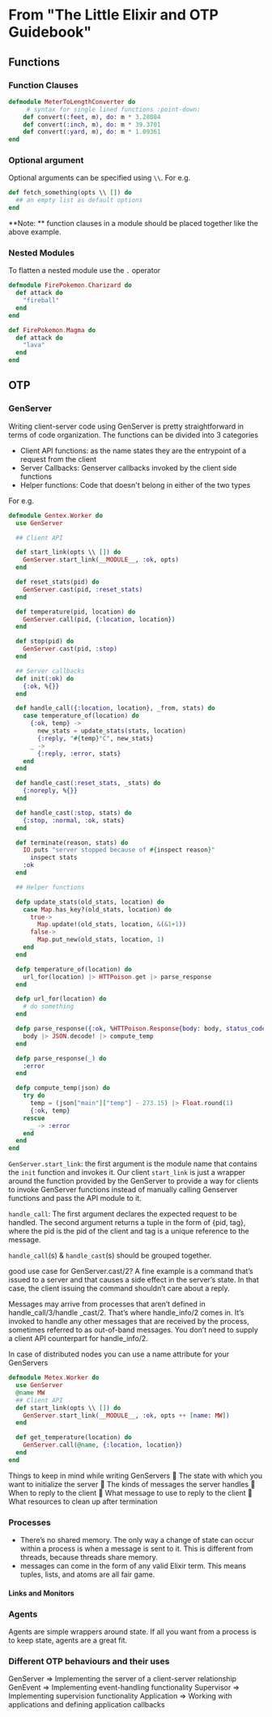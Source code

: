 # From "The Little Elixir and OTP Guidebook"

## Functions

### Function Clauses

```elixir
defmodule MeterToLengthConverter do
     # syntax for single lined functions :point-down:
    def convert(:feet, m), do: m * 3.28084
    def convert(:inch, m), do: m * 39.3701
    def convert(:yard, m), do: m * 1.09361
end
```

### Optional argument

Optional arguments can be specified using `\\`. For e.g. 
```elixir
def fetch_something(opts \\ []) do
  ## an empty list as default options
end
```

**Note: ** function clauses in a module should be placed together like the above example.

### Nested Modules

To flatten a nested module use the `.` operator

```elixir
defmodule FirePokemon.Charizard do
  def attack do
    "fireball"
  end
end

def FirePokemon.Magma do
  def attack do
    "lava"
  end
end
```

## OTP

### GenServer

Writing client-server code using GenServer is pretty straightforward in terms of code organization. The functions can be divided into 3 categories
- Client API functions: as the name states they are the entrypoint of a request from the client
- Server Callbacks: Genserver callbacks invoked by the client side functions
- Helper functions: Code that doesn't belong in either of the two types

For e.g.
```elixir
defmodule Gentex.Worker do
  use GenServer

  ## Client API

  def start_link(opts \\ []) do
    GenServer.start_link(__MODULE__, :ok, opts)
  end

  def reset_stats(pid) do
    GenServer.cast(pid, :reset_stats)
  end

  def temperature(pid, location) do
    GenServer.call(pid, {:location, location})
  end

  def stop(pid) do
    GenServer.cast(pid, :stop)
  end

  ## Server callbacks
  def init(:ok) do
    {:ok, %{}}
  end

  def handle_call({:location, location}, _from, stats) do
    case temperature_of(location) do
      {:ok, temp} ->
        new_stats = update_stats(stats, location)
        {:reply, "#{temp}°C", new_stats}
      _ ->
        {:reply, :error, stats}
    end
  end

  def handle_cast(:reset_stats, _stats) do
    {:noreply, %{}}
  end

  def handle_cast(:stop, stats) do
    {:stop, :normal, :ok, stats}
  end

  def terminate(reason, stats) do
    IO.puts "server stopped because of #{inspect reason}"
      inspect stats
    :ok
  end

  ## Helper functions

  defp update_stats(old_stats, location) do
    case Map.has_key?(old_stats, location) do
      true->
        Map.update!(old_stats, location, &(&1+1))
      false->
        Map.put_new(old_stats, location, 1)
    end
  end

  defp temperature_of(location) do
    url_for(location) |> HTTPoison.get |> parse_response
  end

  defp url_for(location) do
    # do something
  end

  defp parse_response({:ok, %HTTPoison.Response{body: body, status_code: 200}}) do
    body |> JSON.decode! |> compute_temp
  end

  defp parse_response(_) do
    :error
  end

  defp compute_temp(json) do
    try do
      temp = (json["main"]["temp"] - 273.15) |> Float.round(1)
      {:ok, temp}
    rescue
      _ -> :error
    end
  end
end

```

`GenServer.start_link`: the first argument is the module name that contains the `init` function and invokes it. Our client `start_link` is just a wrapper around the function provided by the GenServer to provide a way for clients to invoke GenServer functions instead of manually calling Genserver functions and pass the API module to it.

`handle_call`: The first argument declares the expected request to be handled. The second argument returns a tuple in the form of {pid, tag}, where the pid is the pid of the client
and tag is a unique reference to the message. 

`handle_call`(s) & `handle_cast`(s) should be grouped together.

good use case for GenServer.cast/2? A
fine example is a command that’s issued to a server and that causes a side effect in the
server’s state. In that case, the client issuing the command shouldn’t care about a
reply.

Messages may arrive from processes that aren’t defined in handle_call/3/handle
_cast/2. That’s where handle_info/2 comes in. It’s invoked to handle any other
messages that are received by the process, sometimes referred to as out-of-band messages. You don’t need to supply a client API counterpart for handle_info/2.


In case of distributed nodes you can use a name attribute for your GenServers
```elixir
defmodule Metex.Worker do
  use GenServer
  @name MW
  ## Client API
  def start_link(opts \\ []) do
    GenServer.start_link(__MODULE__, :ok, opts ++ [name: MW])
  end

  def get_temperature(location) do
    GenServer.call(@name, {:location, location})
  end
end
```

Things to keep in mind while writing GenServers
 The state with which you want to initialize the server
 The kinds of messages the server handles
 When to reply to the client
 What message to use to reply to the client
 What resources to clean up after termination

### Processes
- There’s no shared memory. The only way a change
of state can occur within a process is when a message is sent to it. This is different from
threads, because threads share memory. 
- messages can come in the form of any valid Elixir
term. This means tuples, lists, and atoms are all fair game.

#### Links and Monitors

### Agents

Agents are simple wrappers around state. If all you want from a process is to keep state, agents are a great fit.

### Different OTP behaviours and their uses

GenServer => Implementing the server of a client-server relationship
GenEvent => Implementing event-handling functionality
Supervisor => Implementing supervision functionality
Application => Working with applications and defining application callbacks